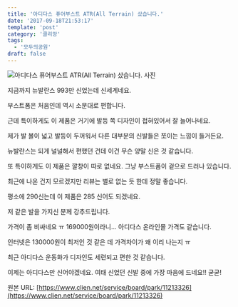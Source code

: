 ```yaml
---
title: '아디다스 퓨어부스트 ATR(All Terrain) 샀습니다.'
date: '2017-09-18T21:53:17'
template: 'post'
category: '클리앙'
tags: 
  - '모두의공원'
draft: false
---
```


![아디다스 퓨어부스트 ATR(All Terrain) 샀습니다. 사진](https://cdn.clien.net/web/api/file/F01/6130160/1caa1536373a26.jpg?w=780&h=30000)

지금까지 뉴발란스 993만 신었는데 신세계네요.  
  
부스트폼은 처음인데 역시 소문대로 편합니다.  
  
근데 특이하게도 이 제품은 거기에 발등 쪽 디자인이 접혀있어서 잘 늘어나네요.  
  
제가 발 볼이 넓고 발등이 두꺼워서 다른 대부분의 신발들은 쪼이는 느낌이 들거든요.  
  
뉴발란스는 되게 널널해서 편했던 건데 이건 무슨 양말 신은 것 같습니다.  
  
또 특이하게도 이 제품은 깔창이 따로 없네요. 그냥 부스트폼이 겉으로 드러나 있습니다.  
  
최근에 나온 건지 모르겠지만 리뷰는 별로 없는 듯 한데 정말 좋습니다.  
  
평소에 290신는데 이 제품은 285 신어도 되겠네요.  
  
저 같은 발을 가지신 분께 강추드립니다.  
  
가격이 좀 비싸네요 ㅠ 169000원이라니... 아디다스 온라인몰 가격도 같습니다.  
  
인터넷은 130000원이 최저인 것 같은 데 가격차이가 왜 이리 나는지 ㅠ  
  
최근 아디다스 운동화가 디자인도 세련되고 편한 것 같습니다.  
  
이제는 아디다스만 신어야겠네요. 여태 신었던 신발 중에 가장 마음에 드네요!! 굳굳!

원본 URL: [https://www.clien.net/service/board/park/11213326](https://www.clien.net/service/board/park/11213326)